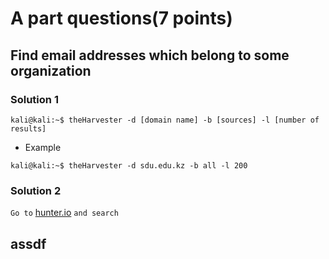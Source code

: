 # A part questions(7 points)
 ## Find email addresses which belong to some organization
 ### Solution 1
 ```
 kali@kali:~$ theHarvester -d [domain name] -b [sources] -l [number of results]
 ```
 - Example
 ```
 kali@kali:~$ theHarvester -d sdu.edu.kz -b all -l 200
 ```
 ### Solution 2
 `Go to` [hunter.io](https://hunter.io) `and search`
 
 
## assdf
